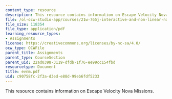 ```yaml
---
content_type: resource
description: This resource contains information on Escape Velocity Nova Missions.
file: /ol-ocw-studio-app/courses/21w-765j-interactive-and-non-linear-narrative-theory-and-practice-spring-2006/c90758fc2f3ad3ede88d99eb6fdf5233_evnm.pdf
file_size: 118354
file_type: application/pdf
learning_resource_types:
- Assignments
license: https://creativecommons.org/licenses/by-nc-sa/4.0/
ocw_type: OCWFile
parent_title: Assignments
parent_type: CourseSection
parent_uid: 22ad0398-3119-dfdb-1f76-ee99cc154fbd
resourcetype: Document
title: evnm.pdf
uid: c90758fc-2f3a-d3ed-e88d-99eb6fdf5233
---
```

This resource contains information on Escape Velocity Nova Missions.